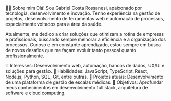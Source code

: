 👨‍💻 Sobre mim
Olá! Sou Gabriel Costa Rossanesi, apaixonado por tecnologia, desenvolvimento e inovação. Tenho experiência na gestão de projetos, desenvolvimento de ferramentas web e automação de processos, especialmente voltados para a área da saúde.

Atualmente, me dedico a criar soluções que otimizam a rotina de empresas e profissionais, buscando sempre melhorar a eficiência e a organização dos processos. Curioso e em constante aprendizado, estou sempre em busca de novos desafios que me façam evoluir tanto pessoal quanto profissionalmente.

💡 Interesses: Desenvolvimento web, automação, bancos de dados, UX/UI e soluções para gestão.
🚀 Habilidades: JavaScript, TypeScript, React, Node.js, Python, SQL, Git, entre outras.
🔭 Projetos atuais: Desenvolvimento de uma plataforma de gestão de escalas médicas.
🎯 Objetivos: Aprofundar meus conhecimentos em desenvolvimento full stack, arquitetura de software e cloud computing.
